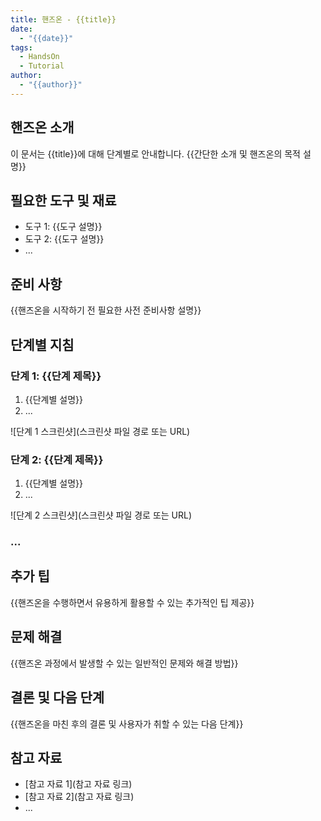 ```yaml
---
title: 핸즈온 - {{title}}
date:
  - "{{date}}"
tags:
  - HandsOn
  - Tutorial
author:
  - "{{author}}"
---
```


## 핸즈온 소개

이 문서는 {{title}}에 대해 단계별로 안내합니다. 
{{간단한 소개 및 핸즈온의 목적 설명}}

## 필요한 도구 및 재료

- 도구 1: {{도구 설명}}
- 도구 2: {{도구 설명}}
- ...

## 준비 사항

{{핸즈온을 시작하기 전 필요한 사전 준비사항 설명}}

## 단계별 지침

### 단계 1: {{단계 제목}}

1. {{단계별 설명}}
2. ...

![단계 1 스크린샷](스크린샷 파일 경로 또는 URL)

### 단계 2: {{단계 제목}}

1. {{단계별 설명}}
2. ...

![단계 2 스크린샷](스크린샷 파일 경로 또는 URL)

### ...

## 추가 팁

{{핸즈온을 수행하면서 유용하게 활용할 수 있는 추가적인 팁 제공}}

## 문제 해결

{{핸즈온 과정에서 발생할 수 있는 일반적인 문제와 해결 방법}}

## 결론 및 다음 단계

{{핸즈온을 마친 후의 결론 및 사용자가 취할 수 있는 다음 단계}}

## 참고 자료

- [참고 자료 1](참고 자료 링크)
- [참고 자료 2](참고 자료 링크)
- ...
